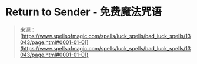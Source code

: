 <!--yml

category: 未分类

date: 2024-06-12 18:51:10

-->

# Return to Sender - 免费魔法咒语

> 来源：[https://www.spellsofmagic.com/spells/luck_spells/bad_luck_spells/13043/page.html#0001-01-01](https://www.spellsofmagic.com/spells/luck_spells/bad_luck_spells/13043/page.html#0001-01-01)

